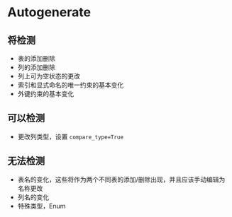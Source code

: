 # Autogenerate

## 将检测

- 表的添加删除
- 列的添加删除
- 列上可为空状态的更改
- 索引和显式命名的唯一约束的基本变化
- 外键约束的基本变化

## 可以检测

- 更改列类型，设置 `compare_type=True`

## 无法检测

- 表名的变化，这些将作为两个不同表的添加/删除出现，并且应该手动编辑为名称更改
- 列名的变化
- 特殊类型，Enum
